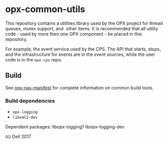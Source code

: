 # opx-common-utils
This repository contains a utilities library used by the OPX project for thread queues, mutex support, and  other items. It is recommended that all utility code - used by more then one OPX component - be placed in this repository.

For example, the event service used by the CPS. The API that starts, stops, and the infrastructure for events are in the _event_ sources, while the user code is in the `opx-cps` repo.

## Build
See [opx-nas-manifest](https://github.com/opwn-switch/opx-nas-manifest) for complete information on common build tools.

### Build dependencies

- `opx-logging`
- `libxml2-dev`

Dependent packages: libopx-logging1 libopx-logging-dev

(c) Dell 2017
